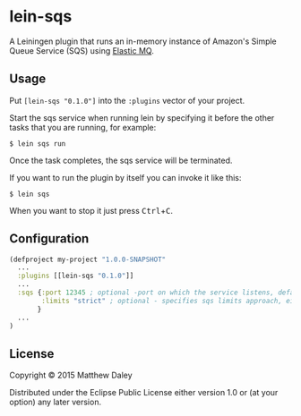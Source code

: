 # lein-sqs

A Leiningen plugin that runs an in-memory instance of Amazon's Simple Queue Service (SQS) using [Elastic MQ](https://github.com/adamw/elasticmq).

## Usage

Put `[lein-sqs "0.1.0"]` into the `:plugins` vector of your project.

Start the sqs service when running lein by specifying it before the other tasks that you are running, for example:

    $ lein sqs run

Once the task completes, the sqs service will be terminated.

If you want to run the plugin by itself you can invoke it like this:

    $ lein sqs
    
When you want to stop it just press <kbd>Ctrl</kbd>+<kbd>C</kbd>.

## Configuration

```clojure
(defproject my-project "1.0.0-SNAPSHOT"
  ...
  :plugins [[lein-sqs "0.1.0"]]
  ...
  :sqs {:port 12345 ; optional -port on which the service listens, default value 8084
        :limits "strict" ; optional - specifies sqs limits approach, either "strict" or "relaxed", default is "relaxed"
       }
  ...
)
```

## License

Copyright © 2015 Matthew Daley

Distributed under the Eclipse Public License either version 1.0 or (at
your option) any later version.
